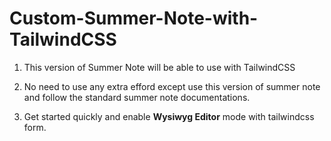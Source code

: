 # Custom-Summer-Note-with-TailwindCSS
1. This version of Summer Note will be able to use with TailwindCSS

2. No need to use any extra efford except use this version of summer note and follow the standard summer note documentations.
   
3. Get started quickly and enable <b>Wysiwyg Editor</b> mode with tailwindcss form.
